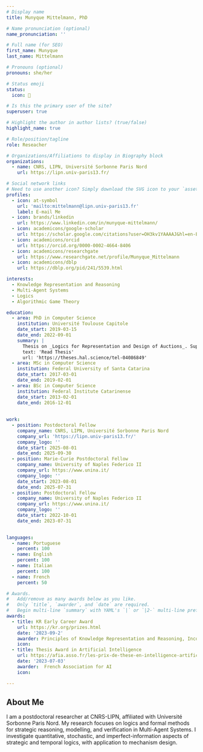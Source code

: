 ```yaml
---
# Display name
title: Munyque Mittelmann, PhD

# Name pronunciation (optional)
name_pronunciation: ''

# Full name (for SEO)
first_name: Munyque
last_name: Mittelmann

# Pronouns (optional)
pronouns: she/her

# Status emoji
status:
  icon: 🌸

# Is this the primary user of the site?
superuser: true

# Highlight the author in author lists? (true/false)
highlight_name: true

# Role/position/tagline
role: Reseacher

# Organizations/Affiliations to display in Biography block 
organizations:
  - name: CNRS, LIPN, Université Sorbonne Paris Nord
    url: https://lipn.univ-paris13.fr/

# Social network links
# Need to use another icon? Simply download the SVG icon to your `assets/media/icons/` folder.
profiles:
  - icon: at-symbol
    url: 'mailto:mittelmann@lipn.univ-paris13.fr'
    label: E-mail Me
  - icon: brands/linkedin
    url: https://www.linkedin.com/in/munyque-mittelmann/
  - icon: academicons/google-scholar
    url: https://scholar.google.com/citations?user=OH3kv1YAAAAJ&hl=en-EN
  - icon: academicons/orcid
    url: https://orcid.org/0000-0002-4664-8406
  - icon: academicons/researchgate
    url: https://www.researchgate.net/profile/Munyque_Mittelmann
  - icon: academicons/dblp
    url: https://dblp.org/pid/241/5539.html

interests:
  - Knowledge Representation and Reasoning
  - Multi-Agent Systems
  - Logics
  - Algorithmic Game Theory

education:
  - area: PhD in Computer Science
    institution: Université Toulouse Capitole
    date_start: 2019-03-15
    date_end: 2022-09-01
    summary: |
      Thesis on _Logics for Representation and Design of Auctions_. Supervised by [Prof Laurent Perrussel](https://www.irit.fr/~Laurent.Perrussel/). 
      text: 'Read Thesis'
      url: 'https://theses.hal.science/tel-04086849'
  - area: MSc in Computer Science
    institution: Federal University of Santa Catarina
    date_start: 2017-03-01
    date_end: 2019-02-01
  - area: BSc in Computer Science
    institution: Federal Institute Catarinense
    date_start: 2013-02-01
    date_end: 2016-12-01
    
 
work:
  - position: Postdoctoral Fellow
    company_name: CNRS, LIPN, Université Sorbonne Paris Nord
    company_url: 'https://lipn.univ-paris13.fr/'
    company_logo: ''
    date_start: 2025-08-01
    date_end: 2025-09-30
  - position: Marie-Curie Postdoctoral Fellow
    company_name: University of Naples Federico II
    company_url: https://www.unina.it/
    company_logo: ''
    date_start: 2023-08-01
    date_end: 2025-07-31
  - position: Postdoctoral Fellow
    company_name: University of Naples Federico II
    company_url: https://www.unina.it/
    company_logo: ''
    date_start: 2022-10-01
    date_end: 2023-07-31
  

languages:
  - name: Portuguese
    percent: 100
  - name: English
    percent: 100
  - name: Italian
    percent: 100  
  - name: French
    percent: 50

# Awards.
#   Add/remove as many awards below as you like.
#   Only `title`, `awarder`, and `date` are required.
#   Begin multi-line `summary` with YAML's `|` or `|2-` multi-line prefix and indent 2 spaces below.
awards:
  - title: KR Early Career Award
    url: https://kr.org/prizes.html
    date: '2023-09-2'
    awarder: Principles of Knowledge Representation and Reasoning, Incorporated (KR Inc.)
    icon: 
  - title: Thesis Award in Artificial Intelligence  
    url: https://afia.asso.fr/les-prix-de-these-en-intelligence-artificielle/
    date: '2023-07-03'
    awarder:  French Association for AI
    icon:   

---
```


## About Me

I am a postdoctoral researcher at CNRS-LIPN, affiliated with Université Sorbonne Paris Nord. My research focuses on logics and formal methods for strategic reasoning, modelling, and verification in Multi-Agent Systems. I investigate quantitative, stochastic, and imperfect-information aspects of strategic and temporal logics, with application to mechanism design. 

